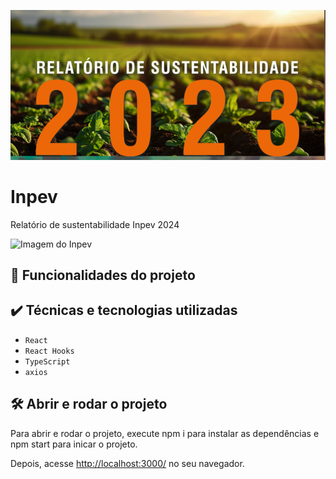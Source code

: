 ![Integrando seu projeto React com APIs](thumbnail.png)

# Inpev

Relatório de sustentabilidade Inpev 2024

<img src="screencapture.png" alt="Imagem do Inpev" width="50%">


## 🔨 Funcionalidades do projeto



## ✔️ Técnicas e tecnologias utilizadas

- `React`
- `React Hooks`
- `TypeScript`
- `axios`

## 🛠️ Abrir e rodar o projeto

Para abrir e rodar o projeto, execute npm i para instalar as dependências e npm start para inicar o projeto.

Depois, acesse <a href="http://localhost:3000/">http://localhost:3000/</a> no seu navegador.